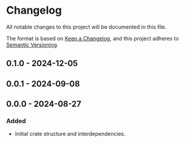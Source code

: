 # Changelog

All notable changes to this project will be documented in this file.

The format is based on [Keep a Changelog](https://keepachangelog.com/en/1.0.0/),
and this project adheres to [Semantic Versioning](https://semver.org/spec/v2.0.0.html).

## 0.1.0 - 2024-12-05

## 0.0.1 - 2024-09-08

## 0.0.0 - 2024-08-27
### Added
- Initial crate structure and interdependencies.
